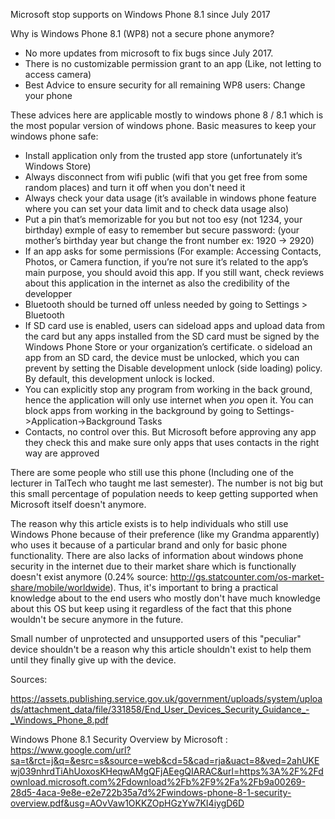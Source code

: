 Microsoft stop supports on Windows Phone 8.1 since July 2017

Why is Windows Phone 8.1 (WP8) not a secure phone anymore?
- No more updates from microsoft to fix bugs since July 2017.
- There is no customizable permission grant to an app (Like, not letting to access camera)
- Best Advice to ensure security for all remaining WP8 users: Change your phone

These advices here are applicable mostly to windows phone 8 / 8.1 which is the most popular version of windows phone.
Basic measures to keep your windows phone safe:

- Install application only from the trusted app store (unfortunately it’s Windows Store)
- Always disconnect from wifi public (wifi that you get free from some random places) and turn it off when you don't need it
- Always check your data usage (it’s available in windows phone feature where you can set your data limit and to check data usage also)
- Put a pin that’s memorizable for you but not too esy (not 1234, your birthday) exmple of easy to remember but secure password: (your mother’s birthday year but change the front number ex: 1920 → 2920)
- If an app asks for some permissions (For example: Accessing Contacts, Photos, or Camera function, if you’re not sure it’s related to the app’s main purpose, you should avoid this app. If you still want, check reviews about this application in the internet as also the credibility of the developper
- Bluetooth should be turned off unless needed by going to Settings > Bluetooth
- If SD card use is enabled, users can sideload apps and upload data from the card but any apps installed from the SD card must             be signed by the Windows Phone Store or your organization’s certificate. o sideload an app from an SD card, the device must be unlocked, which you can prevent by setting the Disable development unlock (side loading) policy. By default, this development unlock is locked.
- You can explicitly stop any program from working in the back ground, hence the application will only use internet when *you* open it. You can block apps from working in the background by going to Settings->Application->Background Tasks
- Contacts, no control over this. But Microsoft before approving any app they check this and make sure only apps that uses contacts in the right way are approved


There are some people who still use this phone (Including one of the lecturer in TalTech who taught me last semester). The number is not big but this small percentage of population needs to keep getting supported when Microsoft itself doesn't anymore.

The reason why this article exists is to help individuals who still use Windows Phone because of their preference (like my Grandma apparently) who uses it because of a particular brand and only for basic phone functionality. There are also lacks of information about windows phone security in the internet due to their market share which is functionally doesn't exist anymore (0.24% source: http://gs.statcounter.com/os-market-share/mobile/worldwide). Thus, it's important to bring a practical knowledge about to the end users who mostly don't have much knowledge about this OS but keep using it regardless of the fact that this phone wouldn't be secure anymore in the future.

Small number of unprotected and unsupported users of this "peculiar" device shouldn't be a reason why this article shouldn't exist to help them until they finally give up with the device.

Sources: 

https://assets.publishing.service.gov.uk/government/uploads/system/uploads/attachment_data/file/331858/End_User_Devices_Security_Guidance_-_Windows_Phone_8.pdf

 Windows Phone 8.1 Security Overview by Microsoft : https://www.google.com/url?sa=t&rct=j&q=&esrc=s&source=web&cd=5&cad=rja&uact=8&ved=2ahUKEwj039nhrdTiAhUoxosKHeqwAMgQFjAEegQIARAC&url=https%3A%2F%2Fdownload.microsoft.com%2Fdownload%2Fb%2F9%2Fa%2Fb9a00269-28d5-4aca-9e8e-e2e722b35a7d%2Fwindows-phone-8-1-security-overview.pdf&usg=AOvVaw1OKKZOpHGzYw7KI4iygD6D

